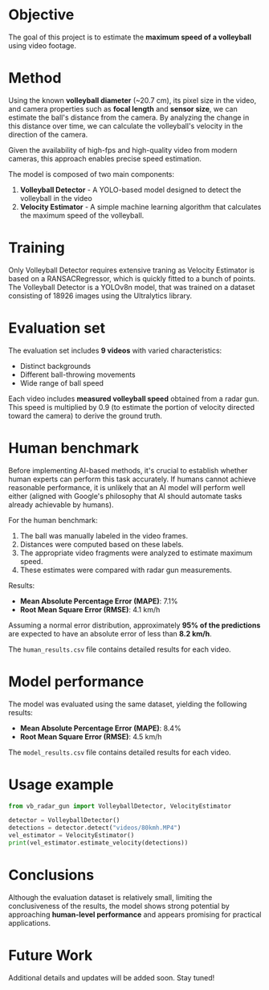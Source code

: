 # Objective
The goal of this project is to estimate the **maximum speed of a volleyball** using video footage.

# Method
Using the known **volleyball diameter** (~20.7 cm), its pixel size in the video, and camera properties such as **focal length** and **sensor size**, we can estimate the ball's distance from the camera. By analyzing the change in this distance over time, we can calculate the volleyball's velocity in the direction of the camera.

Given the availability of high-fps and high-quality video from modern cameras, this approach enables precise speed estimation.

The model is composed of two main components:
1. **Volleyball Detector** - A YOLO-based model designed to detect the volleyball in the video
2. **Velocity Estimator** - A simple machine learning algorithm that calculates the maximum speed of the volleyball.

# Training
Only Volleyball Detector requires extensive traning as Velocity Estimator is based on a RANSACRegressor, which is quickly fitted to a bunch of points.
The Volleyball Detector is a YOLOv8n model, that was trained on a dataset consisting of 18926 images using the Ultralytics library.

# Evaluation set
The evaluation set includes **9 videos** with varied characteristics:
- Distinct backgrounds
- Different ball-throwing movements
- Wide range of ball speed

Each video includes **measured volleyball speed** obtained from a radar gun. This speed is multiplied by 0.9 (to estimate the portion of velocity directed toward the camera) to derive the ground truth.

# Human benchmark
Before implementing AI-based methods, it's crucial to establish whether human experts can perform this task accurately. If humans cannot achieve reasonable performance, it is unlikely that an AI model will perform well either (aligned with Google's philosophy that AI should automate tasks already achievable by humans).

For the human benchmark:
1. The ball was manually labeled in the video frames.
2. Distances were computed based on these labels.
3. The appropriate video fragments were analyzed to estimate maximum speed.
4. These estimates were compared with radar gun measurements.

Results:
- **Mean Absolute Percentage Error (MAPE)**: 7.1%
- **Root Mean Square Error (RMSE)**: 4.1 km/h

Assuming a normal error distribution, approximately **95% of the predictions** are expected to have an absolute error of less than **8.2 km/h**.

The `human_results.csv` file contains detailed results for each video.

# Model performance
The model was evaluated using the same dataset, yielding the following results:

- **Mean Absolute Percentage Error (MAPE)**: 8.4%
- **Root Mean Square Error (RMSE)**: 4.5 km/h

The `model_results.csv` file contains detailed results for each video.

# Usage example
```python
from vb_radar_gun import VolleyballDetector, VelocityEstimator

detector = VolleyballDetector()
detections = detector.detect("videos/80kmh.MP4")
vel_estimator = VelocityEstimator()
print(vel_estimator.estimate_velocity(detections))
```
# Conclusions
Although the evaluation dataset is relatively small, limiting the conclusiveness of the results, the model shows strong potential by approaching **human-level performance** and appears promising for practical applications.

# Future Work
Additional details and updates will be added soon. Stay tuned!

